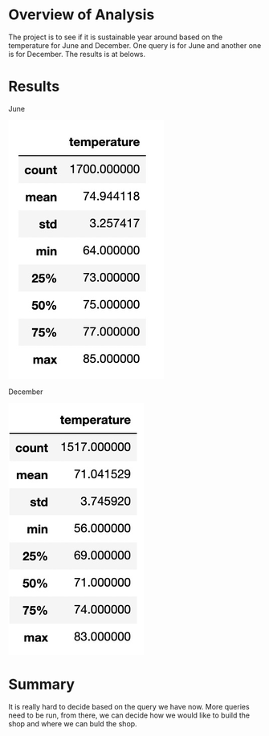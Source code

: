 # Overview of Analysis

The project is to see if it is sustainable year around based on the temperature for June and December. One query is for June and another one is for December. The results is at belows.

# Results

June

![alt text](https://github.com/Herbert-0820/surfs_up/blob/main/June.jpeg)

December

![alt text](https://github.com/Herbert-0820/surfs_up/blob/main/December.jpeg)

# Summary

It is really hard to decide based on the query we have now. More queries need to be run, from there, we can decide how we would like to build the shop and where we can buld the shop.
